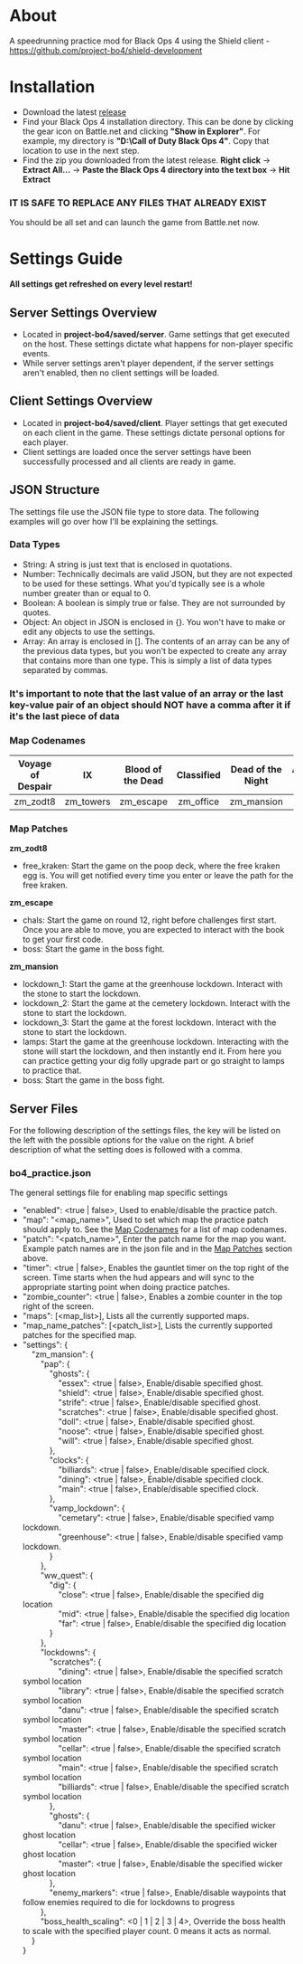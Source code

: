 # About
A speedrunning practice mod for Black Ops 4 using the Shield client - https://github.com/project-bo4/shield-development

# Installation
- Download the latest [release](https://github.com/Joshr520/BO4-Practice/releases/latest)  
- Find your Black Ops 4 installation directory. This can be done by clicking the gear icon on Battle.net and clicking **"Show in Explorer"**. For example, my directory is **"D:\Call of Duty Black Ops 4"**. Copy that location to use in the next step.  
- Find the zip you downloaded from the latest release. **Right click** &rarr; **Extract All...** &rarr; **Paste the Black Ops 4 directory into the text box** &rarr; **Hit Extract**  
### IT IS SAFE TO REPLACE ANY FILES THAT ALREADY EXIST
You should be all set and can launch the game from Battle.net now.

# Settings Guide
**All settings get refreshed on every level restart!**
## Server Settings Overview
- Located in **project-bo4/saved/server**. Game settings that get executed on the host. These settings dictate what happens for non-player specific events.  
- While server settings aren't player dependent, if the server settings aren't enabled, then no client settings will be loaded.
## Client Settings Overview
- Located in **project-bo4/saved/client**. Player settings that get executed on each client in the game. These settings dictate personal options for each player.  
- Client settings are loaded once the server settings have been successfully processed and all clients are ready in game.
## JSON Structure
The settings file use the JSON file type to store data. The following examples will go over how I'll be explaining the settings.  
### Data Types
- String: A string is just text that is enclosed in quotations.
- Number: Technically decimals are valid JSON, but they are not expected to be used for these settings. What you'd typically see is a whole number greater than or equal to 0.
- Boolean: A boolean is simply true or false. They are not surrounded by quotes.
- Object: An object in JSON is enclosed in {}. You won't have to make or edit any objects to use the settings.
- Array: An array is enclosed in []. The contents of an array can be any of the previous data types, but you won't be expected to create any array that contains more than one type. This is simply a list of data types separated by commas.
### It's important to note that the last value of an array or the last key-value pair of an object should NOT have a comma after it if it's the last piece of data

### Map Codenames
| Voyage of Despair |     IX    | Blood of the Dead | Classified | Dead of the Night | Ancient Evil | Alpha Omega | Tag der Toten |
|:-----------------:|:---------:|:-----------------:|:----------:|:-----------------:|:------------:|:-----------:|:-------------:|
|      zm_zodt8     | zm_towers |     zm_escape     |  zm_office |     zm_mansion    |    zm_red    |   zm_white  |   zm_orange   |

### Map Patches
**zm_zodt8**
  - free_kraken: Start the game on the poop deck, where the free kraken egg is. You will get notified every time you enter or leave the path for the free kraken.

**zm_escape**
  - chals: Start the game on round 12, right before challenges first start. Once you are able to move, you are expected to interact with the book to get your first code.
  - boss: Start the game in the boss fight.

**zm_mansion**
  - lockdown_1: Start the game at the greenhouse lockdown. Interact with the stone to start the lockdown.
  - lockdown_2: Start the game at the cemetery lockdown. Interact with the stone to start the lockdown.
  - lockdown_3: Start the game at the forest lockdown. Interact with the stone to start the lockdown.
  - lamps: Start the game at the greenhouse lockdown. Interacting with the stone will start the lockdown, and then instantly end it. From here you can practice getting your dig folly upgrade part or go straight to lamps to practice that.
  - boss: Start the game in the boss fight.

## Server Files
For the following description of the settings files, the key will be listed on the left with the possible options for the value on the right. A brief description of what the setting does is followed with a comma.
### bo4_practice.json
The general settings file for enabling map specific settings  
- "enabled": <true | false>, Used to enable/disable the practice patch.
- "map": "<map_name>", Used to set which map the practice patch should apply to. See the [Map Codenames](#map-codenames) for a list of map codenames.
- "patch": "<patch_name>", Enter the patch name for the map you want. Example patch names are in the json file and in the [Map Patches](#map-patches) section above.
- "timer": <true | false>, Enables the gauntlet timer on the top right of the screen. Time starts when the hud appears and will sync to the appropriate starting point when doing practice patches.
- "zombie_counter": <true | false>, Enables a zombie counter in the top right of the screen.
- "maps": [<map_list>], Lists all the currently supported maps.
- "map_name_patches": [<patch_list>], Lists the currently supported patches for the specified map.
- "settings": {  
      "zm_mansion": {  
          "pap": {  
              "ghosts": {  
                  "essex": <true | false>, Enable/disable specified ghost.  
                  "shield": <true | false>, Enable/disable specified ghost.  
                  "strife": <true | false>, Enable/disable specified ghost.  
                  "scratches": <true | false>, Enable/disable specified ghost.  
                  "doll": <true | false>, Enable/disable specified ghost.  
                  "noose": <true | false>, Enable/disable specified ghost.  
                  "will": <true | false>, Enable/disable specified ghost.  
              },  
              "clocks": {  
                  "billiards": <true | false>, Enable/disable specified clock.  
                  "dining": <true | false>, Enable/disable specified clock.  
                  "main": <true | false>, Enable/disable specified clock.  
              },  
              "vamp_lockdown": {  
                  "cemetary": <true | false>, Enable/disable specified vamp lockdown.  
                  "greenhouse": <true | false>, Enable/disable specified vamp lockdown.  
              }  
          },  
          "ww_quest": {  
              "dig": {  
                  "close": <true | false>, Enable/disable the specified dig location  
                  "mid": <true | false>, Enable/disable the specified dig location  
                  "far": <true | false>, Enable/disable the specified dig location  
              }  
          },  
          "lockdowns": {  
              "scratches": {  
                  "dining": <true | false>, Enable/disable the specified scratch symbol location  
                  "library": <true | false>, Enable/disable the specified scratch symbol location  
                  "danu": <true | false>, Enable/disable the specified scratch symbol location  
                  "master": <true | false>, Enable/disable the specified scratch symbol location  
                  "cellar": <true | false>, Enable/disable the specified scratch symbol location  
                  "main": <true | false>, Enable/disable the specified scratch symbol location  
                  "billiards": <true | false>, Enable/disable the specified scratch symbol location  
              },  
              "ghosts": {  
                  "danu": <true | false>, Enable/disable the specified wicker ghost location  
                  "cellar": <true | false>, Enable/disable the specified wicker ghost location  
                  "master": <true | false>, Enable/disable the specified wicker ghost location  
              },  
              "enemy_markers": <true | false>, Enable/disable waypoints that follow enemies required to die for lockdowns to progress  
          },  
          "boss_health_scaling": <0 | 1 | 2 | 3 | 4>, Override the boss health to scale with the specified player count. 0 means it acts as normal.  
      }  
  }  
